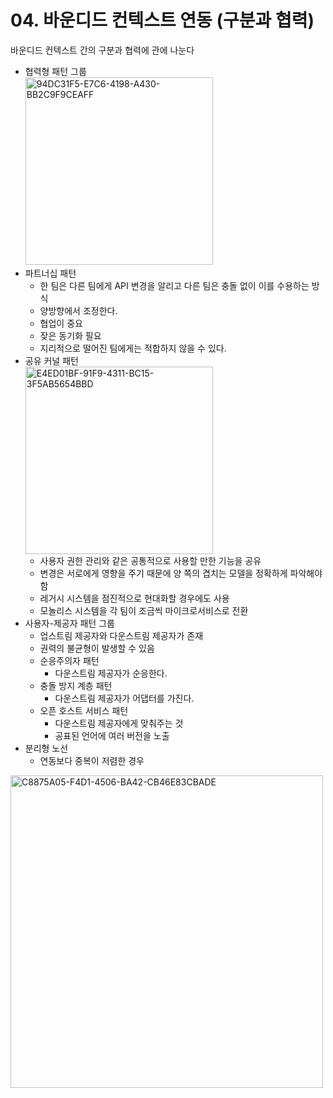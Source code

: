 # 04. 바운디드 컨텍스트 연동 (구분과 협력)

바운디드 컨텍스트 간의 구분과 협력에 관에 나눈다

- 협력형 패턴 그룹    
  <img alt="94DC31F5-E7C6-4198-A430-BB2C9F9CEAFF" src="https://user-images.githubusercontent.com/65359423/190886423-bded8927-b315-4168-a733-fbe008a00f64.jpeg" width="300"/>
- 파트너십 패턴
    - 한 팀은 다른 팀에게 API 변경을 알리고 다른 팀은 충돌 없이 이를 수용하는 방식
    - 양방향에서 조정한다.
    - 협업이 중요
    - 잦은 동기화 필요
    - 지리적으로 떨어진 팀에게는 적합하지 않을 수 있다.
- 공유 커널 패턴    
  <img alt="E4ED01BF-91F9-4311-BC15-3F5AB5654BBD" src="https://user-images.githubusercontent.com/65359423/190886426-81d0ee15-a3a5-48bb-94ee-088d07d8a92a.jpeg" width="300"/>
    - 사용자 권한 관리와 같은 공통적으로 사용할 만한 기능을 공유
    - 변경은 서로에게 영향을 주기 때문에 양 쪽의 겹치는 모델을 정확하게 파악해야 함
    - 레거시 시스템을 점진적으로 현대화할 경우에도 사용
    - 모놀리스 시스템을 각 팀이 조금씩 마이크로서비스로 전환
- 사용자-제공자 패턴 그룹
    - 업스트림 제공자와 다운스트림 제공자가 존재
    - 권력의 불균형이 발생할 수 있음
    - 순응주의자 패턴
        - 다운스트림 제공자가 순응한다.
    - 충돌 방지 계층 패턴
        - 다운스트림 제공자가 어댑터를 가진다.
    - 오픈 호스트 서비스 패턴
        - 다운스트림 제공자에게 맞춰주는 것
        - 공표된 언어에 여러 버전을 노출
- 분리형 노선
    - 연동보다 중복이 저렴한 경우

<img alt="C8875A05-F4D1-4506-BA42-CB46E83CBADE" src="https://user-images.githubusercontent.com/65359423/190886424-6e4119d4-5df6-461f-b0f9-6a4720e1445b.jpeg" width="500"/>